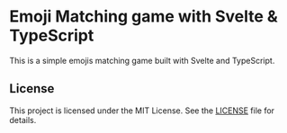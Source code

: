 # Emoji Matching game with Svelte & TypeScript

This is a simple emojis matching game built with Svelte and TypeScript.

## License

This project is licensed under the MIT License. See the [LICENSE](LICENSE.md) file for details.
